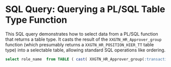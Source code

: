 # SQL Query: Querying a PL/SQL Table Type Function

This SQL query demonstrates how to select data from a PL/SQL function that returns a table type. It casts the result of the `XXGTN_HR_Approver_group` function (which presumably returns a `XXGTN_HR_POSITION_HIER_TT` table type) into a selectable table, allowing standard SQL operations like ordering.

```sql
select role_name  from TABLE ( cast( XXGTN_HR_Approver_group(:transactionId) as XXGTN_HR_POSITION_HIER_TT ) ) order by SEQ_NO asc